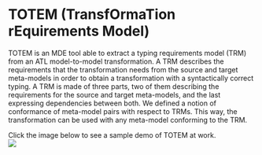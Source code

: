 <h1>TOTEM (TransfOrmaTion rEquirements Model)</h1>
<p>
TOTEM is an MDE tool able to extract a typing requirements model (TRM) from an ATL model-to-model transformation. A TRM describes the requirements that the transformation needs from the source and target meta-models in order to obtain a transformation with a syntactically correct typing. A TRM is made of three parts, two of them describing the requirements for the source and target meta-models, and the last expressing dependencies between both. We defined a notion of conformance of meta-model pairs with respect to TRMs. This way, the transformation can be used with any meta-model conforming to the TRM.
</p>
<p>
Click the image below to see a sample demo of TOTEM at work.
<br/>
<a target="_blank" href="https://totem-mde.github.io/totem/"><img src="https://github.com/totem-mde/totem/blob/master/docs/untitled.png"/></a>
</p>

